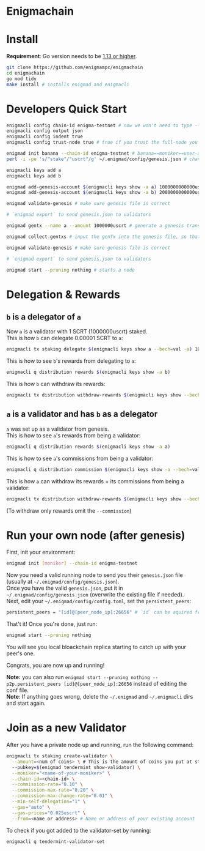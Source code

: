 # Enigmachain

# Install

**Requirement**: Go version needs to be [1.13 or higher](https://golang.org/dl/).

```bash
git clone https://github.com/enigmampc/enigmachain
cd enigmachain
go mod tidy
make install # installs enigmad and enigmacli
```

# Developers Quick Start

```bash
enigmacli config chain-id enigma-testnet # now we won't need to type --chain-id enigma-testnet every time
enigmacli config output json
enigmacli config indent true
enigmacli config trust-node true # true if you trust the full-node you are connecting to, false otherwise

enigmad init banana --chain-id enigma-testnet # banana==moniker==user-agent of this node
perl -i -pe 's/"stake"/"uscrt"/g' ~/.enigmad/config/genesis.json # change the default staking denom from stake to uscrt

enigmacli keys add a
enigmacli keys add b

enigmad add-genesis-account $(enigmacli keys show -a a) 1000000000000uscrt # 1 SCRT == 10^6 uSCRT
enigmad add-genesis-account $(enigmacli keys show -a b) 2000000000000uscrt # 1 SCRT == 10^6 uSCRT

enigmad validate-genesis # make sure genesis file is correct

# `enigmad export` to send genesis.json to validators

enigmad gentx --name a --amount 1000000uscrt # generate a genesis transaction - this makes a a validator on genesis which stakes 1000000uscrt (1 SCRT)

enigmad collect-gentxs # input the genTx into the genesis file, so that the chain is aware of the validators

enigmad validate-genesis # make sure genesis file is correct

# `enigmad export` to send genesis.json to validators

enigmad start --pruning nothing # starts a node
```

# Delegation & Rewards

## `b` is a delegator of `a`

Now `a` is a validator with 1 SCRT (1000000uscrt) staked.  
This is how `b` can delegate 0.00001 SCRT to `a`:

```bash
enigmacli tx staking delegate $(enigmacli keys show a --bech=val -a) 10uscrt --from b
```

This is how to see `b`'s rewards from delegating to `a`:

```bash
enigmacli q distribution rewards $(enigmacli keys show -a b)
```

This is how `b` can withdraw its rewards:

```bash
enigmacli tx distribution withdraw-rewards $(enigmacli keys show --bech=val -a a) --from b
```

## `a` is a validator and has `b` as a delegator

`a` was set up as a validator from genesis.  
This is how to see `a`'s rewards from being a validator:

```bash
enigmacli q distribution rewards $(enigmacli keys show -a a)
```

This is how to see `a`'s commissions from being a validator:

```bash
enigmacli q distribution commission $(enigmacli keys show -a --bech=val a)
```

This is how `a` can withdraw its rewards + its commissions from being a validator:

```bash
enigmacli tx distribution withdraw-rewards $(enigmacli keys show --bech=val -a a) --from a --commission
```

(To withdraw only rewards omit the `--commission`)

# Run your own node (after genesis)

First, init your environment:

```bash
enigmad init [moniker] --chain-id enigma-testnet
```

Now you need a valid running node to send you their `genesis.json` file (usually at `~/.enigmad/config/genesis.json`).  
Once you have the valid `genesis.json`, put it in `~/.enigmad/config/genesis.json` (overwrite the existing file if needed).  
Next, edit your `~/.enigmad/config/config.toml`, set the `persistent_peers`:

```bash
persistent_peers = "[id]@[peer_node_ip]:26656" # `id` can be aquired from your first peer by running `enigmacli status`
```

That't it! Once you're done, just run:

```bash
enigmad start --pruning nothing
```

You will see you local bloackchain replica starting to catch up with your peer's one.

Congrats, you are now up and running!

**Note:** you can also run `enigmad start --pruning nothing --p2p.persistent_peers [id]@[peer_node_ip]:26656` instead of editing the conf file.  
**Note**: If anything goes wrong, delete the `~/.enigmad` and `~/.enigmacli` dirs and start again.

# Join as a new Validator

After you have a private node up and running, run the following command:

```bash
enigmacli tx staking create-validator \
  --amount=<num of coins> \ # This is the amount of coins you put at stake. i.e. 100000uscrt
  --pubkey=$(enigmad tendermint show-validator) \
  --moniker="<name-of-your-moniker>" \
  --chain-id=<chain-id> \
  --commission-rate="0.10" \
  --commission-max-rate="0.20" \
  --commission-max-change-rate="0.01" \
  --min-self-delegation="1" \
  --gas="auto" \
  --gas-prices="0.025uscrt" \
  --from=<name or address> # Name or address of your existing account
```

To check if you got added to the validator-set by running:

```bash
enigmacli q tendermint-validator-set
```
